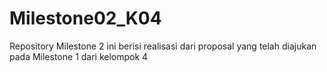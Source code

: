 # Milestone02_K04
Repository Milestone 2 ini berisi realisasi dari proposal yang telah diajukan pada Milestone 1 dari kelompok 4
